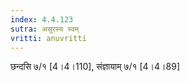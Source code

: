 ```yaml
---
index: 4.4.123
sutra: असुरस्य स्वम्
vritti: anuvritti
---
```


 छन्दसि ७/१ [4।4।110],  संज्ञायाम् ७/१ [4।4।89]